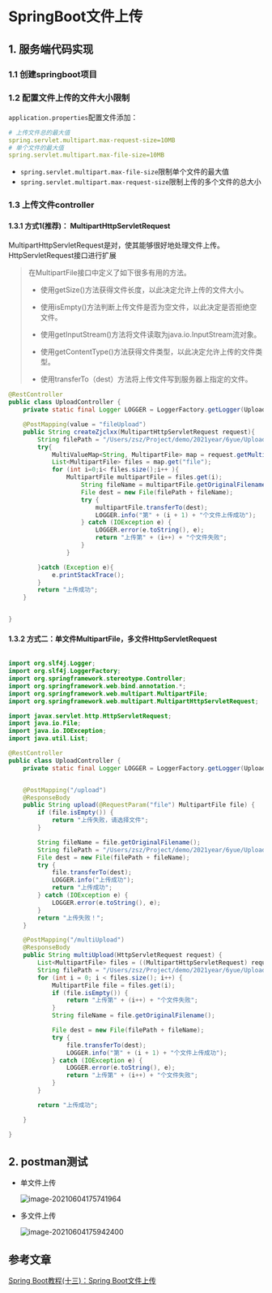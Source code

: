 # SpringBoot文件上传

## 1. 服务端代码实现

### 1.1 创建springboot项目

### 1.2 配置文件上传的文件大小限制

`application.properties`配置文件添加：

```yml
# 上传文件总的最大值
spring.servlet.multipart.max-request-size=10MB
# 单个文件的最大值
spring.servlet.multipart.max-file-size=10MB
```

- `spring.servlet.multipart.max-file-size`限制单个文件的最大值
- `spring.servlet.multipart.max-request-size`限制上传的多个文件的总大小

### 1.3 上传文件controller

#### 1.3.1 方式1(推荐)： MultipartHttpServletRequest

MultipartHttpServletRequest是对，使其能够很好地处理文件上传。HttpServletRequest接口进行扩展

>在MultipartFile接口中定义了如下很多有用的方法。
>
>- 使用getSize()方法获得文件长度，以此决定允许上传的文件大小。
>
>- 使用isEmpty()方法判断上传文件是否为空文件，以此决定是否拒绝空文件。
>
>- 使用getInputStream()方法将文件读取为java.io.InputStream流对象。
>
>- 使用getContentType()方法获得文件类型，以此决定允许上传的文件类型。
>
>- 使用transferTo（dest）方法将上传文件写到服务器上指定的文件。



```java
@RestController
public class UploadController {
    private static final Logger LOGGER = LoggerFactory.getLogger(UploadController.class);

    @PostMapping(value = "fileUpload")
    public String createZjclxx(MultipartHttpServletRequest request){
        String filePath = "/Users/zsz/Project/demo/2021year/6yue/UploadDemo/temp/";
        try{
            MultiValueMap<String, MultipartFile> map = request.getMultiFileMap();
            List<MultipartFile> files = map.get("file");
            for (int i=0;i< files.size();i++ ){
                MultipartFile multipartFile = files.get(i);
                    String fileName = multipartFile.getOriginalFilename();
                    File dest = new File(filePath + fileName);
                    try {
                        multipartFile.transferTo(dest);
                        LOGGER.info("第" + (i + 1) + "个文件上传成功");
                    } catch (IOException e) {
                        LOGGER.error(e.toString(), e);
                        return "上传第" + (i++) + "个文件失败";
                    }
                }

        }catch (Exception e){
            e.printStackTrace();
        }
        return "上传成功";
    }


}
```

#### 1.3.2 方式二：单文件MultipartFile，多文件HttpServletRequest

```java

import org.slf4j.Logger;
import org.slf4j.LoggerFactory;
import org.springframework.stereotype.Controller;
import org.springframework.web.bind.annotation.*;
import org.springframework.web.multipart.MultipartFile;
import org.springframework.web.multipart.MultipartHttpServletRequest;

import javax.servlet.http.HttpServletRequest;
import java.io.File;
import java.io.IOException;
import java.util.List;

@RestController
public class UploadController {
    private static final Logger LOGGER = LoggerFactory.getLogger(UploadController.class);


    @PostMapping("/upload")
    @ResponseBody
    public String upload(@RequestParam("file") MultipartFile file) {
        if (file.isEmpty()) {
            return "上传失败，请选择文件";
        }

        String fileName = file.getOriginalFilename();
        String filePath = "/Users/zsz/Project/demo/2021year/6yue/UploadDemo/temp/";
        File dest = new File(filePath + fileName);
        try {
            file.transferTo(dest);
            LOGGER.info("上传成功");
            return "上传成功";
        } catch (IOException e) {
            LOGGER.error(e.toString(), e);
        }
        return "上传失败！";
    }

    @PostMapping("/multiUpload")
    @ResponseBody
    public String multiUpload(HttpServletRequest request) {
        List<MultipartFile> files = ((MultipartHttpServletRequest) request).getFiles("file");
        String filePath = "/Users/zsz/Project/demo/2021year/6yue/UploadDemo/temp/";
        for (int i = 0; i < files.size(); i++) {
            MultipartFile file = files.get(i);
            if (file.isEmpty()) {
                return "上传第" + (i++) + "个文件失败";
            }
            String fileName = file.getOriginalFilename();

            File dest = new File(filePath + fileName);
            try {
                file.transferTo(dest);
                LOGGER.info("第" + (i + 1) + "个文件上传成功");
            } catch (IOException e) {
                LOGGER.error(e.toString(), e);
                return "上传第" + (i++) + "个文件失败";
            }
        }

        return "上传成功";

    }

}
```

## 2. postman测试

- 单文件上传

  ![image-20210604175741964](https://gitee.com/zszdevelop/blogimage/raw/master/image-20210604175741964.png)

- 多文件上传

  ![image-20210604175942400](https://gitee.com/zszdevelop/blogimage/raw/master/image-20210604175942400.png)

## 参考文章

[Spring Boot教程(十三)：Spring Boot文件上传](https://blog.csdn.net/gnail_oug/article/details/80324120)

